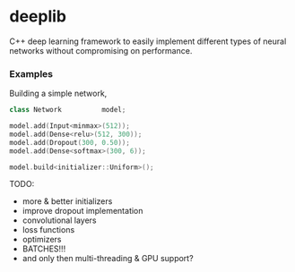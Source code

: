 # deeplib
C++ deep learning framework to easily implement different types of neural networks without compromising on performance.

### Examples
Building a simple network,
```cpp
class Network          model;

model.add(Input<minmax>(512));
model.add(Dense<relu>(512, 300));
model.add(Dropout(300, 0.50));
model.add(Dense<softmax>(300, 6));

model.build<initializer::Uniform>();
```

TODO:
 - more & better initializers
 - improve dropout implementation
 - convolutional layers
 - loss functions
 - optimizers
 - BATCHES!!!
 - and only then multi-threading & GPU support?
